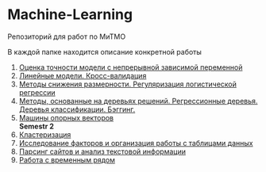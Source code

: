 # Machine-Learning
Репозиторий для работ по МиТМО

В каждой папке находится описание конкретной работы

1. [Оценка точности модели с непрерывной зависимой переменной](https://github.com/kulikrch/Machine-Learning/tree/main/Lab1)
2. [Линейные модели. Кросс-валидация](https://github.com/kulikrch/Machine-Learning/tree/main/IW2)
3. [Методы снижения размерности. Регуляризация логистической регрессии](https://github.com/kulikrch/Machine-Learning/tree/main/IW3)
4. [Методы, основанные на деревьях решений. Регрессионные деревья. Деревья классификации. Бэггинг.](https://github.com/kulikrch/Machine-Learning/tree/main/IW4)  
5. [Машины опорных векторов](https://github.com/kulikrch/Machine-Learning/tree/main/IW5)  
**Semestr 2**  
6. [Кластеризация](https://github.com/kulikrch/Machine-Learning/tree/main/semestr2/IW1)
7. [Исследование факторов и организация работы с таблицами данных](https://github.com/kulikrch/Machine-Learning/tree/main/semestr2/IW2)
8. [Парсинг сайтов и анализ текстовой информации](https://github.com/kulikrch/Machine-Learning/tree/main/semestr2/IW3)  
9. [Работа с временным рядом](https://github.com/kulikrch/Machine-Learning/tree/main/semestr2/IW4)
